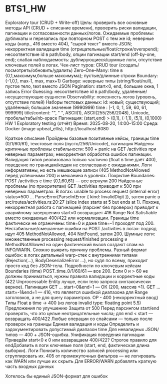 # BTS1_HW
 
Exploratory tour (CRUD + Write-off)
Цель: проверить все основные методы API (CRUD + списание времени), првоерить риски валидации, пагинации и согласованности данных/логов.
Ожидаемые проблемы:
дубликаты и перезапись при повторном POST с тем же id;
неверные коды (напр., 416 вместо 404), "сырой текст" вместо JSON;
некорректная валидация time (отрицательные/float/строки/overspend);
несоответствие id в path/body, опции пагинации start/end (off-by-one, end);
слабая наблюдаемость: дублирующиеся/шумные логи, отсутствие ключевых полей в логах.
Чек-лист туров:
CRUD tour (создать/посмотреть/обновить/удалить)
Zero–One–Many: time в {0,1,максимум,больше максимума}; пустые/длинные строки
Boundary: {-1,0,1, max-1, max, max+1}
Garbage: неверные типы (string/float/null), пустое тело, text вместо JSON
Pagination: start<0, end, большие окна, 1 запись
Error Guessing: несоответствие id в path/body, удалённые/несуществующие сущности
Observability: полезность логов (уровень, отсутствие полей)
Наборы тестовых данных:
id: новый; существующий; удалённый; большое значение (9990999)
time : [-1, 0, 1, 59, 60, 61, 999999] title/content: "", " ", ASCII(1), ASCII(255/256/2048), Unicode, пробелы/табы/nb-space
Пагинация: (start,end) > (0,1), (-1,1), (5,1), (0,1000)
HW 1 Exploratory testing (отчёт)
Время: 2025-08-20, 14:00–15:00
Среда: Docker (image upbeat_ellis), http://localhost:8080



Краткое описание
Пройдены базовые позитивные кейсы, границы time (0/1/60/61), текстовые поля (пусто/256/Unicode), пагинация
Найдены критичные проблемы стабильности: 500 + panic на GET /activities при неверных параметрах; некорректная обработка ошибок пагинации.
Валидация типов реализована только частично (float в time даёт 400), поведение по границам/кодам не согласовано с ожиданиями.
Логи информативны, но есть мешающие записи (405 MethodNotAllowed перед успешными 200) и мешанина в уровнях.
Покрытие
Boundaries: POST /activities с time {0,1,60,61} — все вернули 200
Найденные проблемы (по приоритетам)
GET /activities приводит к 500 при неверных параметрах.
В логах: unable to process request (internal error) status=500 ... ParseError(ParseIntError { kind: InvalidDigit }), затем panic в src/routes/activities.rs:20:27 (slice index starts at 5 but ends at 1).
Похоже, некорректная работа с пагинацией (парсинг без проверок) приводит к аварийному завершению
start<0 возвращает 416 Range Not Satisfiable вместо ожидаемых 400/422 или нормализации.
Границы time фактически не ограничены: time=0 и даже time=-1 проходят под 200.
Нестабильные/смешанные ошибки на POST /activities в логах: подряд идут 405 MethodNotAllowed, 404 NotFound, затем 200.
Шумные логи: множественные processing request/finished processing и MethodNotAllowed на один фактический вызов создают спам на INFO/WARN. Сложно выявить причину проблемы.
Разный формат ошибок: в логах детальный warp-стек с внутренними типами (Rejection(...), BodyDeserializeError …), но судя по всему, приходит просто код без JSON-тела.
Подробности по ключевым кейсам
Boundaries (time)
POST_time_0/1/60/61 — все 200. Если 0 и > 60 не должны приниматься, нужны правила валидации и корректные коды (422 Unprocessable Entity лучше, если тело запроса синтаксически верное).
Пагинация
GET … start=0&end=1 — ОК (200, массив ≤1). GET … start=-1&end=1 — 416, что является ошибкой диапазона для Range заголовков, а не для query параметров. ОР - 400 (некорректный ввод)
Типы
Float в time → 400 (из логов invalid type: floating point 5.5)
Предложения по улучшению
Защита от 500
 Перед парсингом start/end проверять, что это целые неотрицательные числа; для end < start — возвращать 400/422
 Любые операции со слайсами — только после проверок на границы
Единая валидация и коды
 Определить и задокументировать допустимый диапазон time
 Для невалидных JSON/типов — 400 + JSON-ошибка.
Унификация поведения пагинации
 Приведём start<0 к 0 или возвращаем 400/422?
 Строгое правило для endДобавить в логи ключевые поля (start, end, фактическая длина выборки).
Логи
 Понизить количество записей processing или сгруппировать их.
 405 от промежуточных фильтров — не логировать как WARN или лучше их скрыть
 Для ERROR/WARN добавлять краткую часть входных данных

Хотелось бы единый JSON-формат для ошибок


